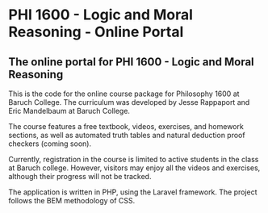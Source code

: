 <h1>PHI 1600 - Logic and Moral Reasoning - Online Portal</h2>

<h2>The online portal for PHI 1600 - Logic and Moral Reasoning</h2>

This is the code for the online course package for Philosophy 1600 at Baruch College. The curriculum was developed by Jesse Rappaport and Eric Mandelbaum at Baruch College.

The course features a free textbook, videos, exercises, and homework sections, as well as automated truth tables and natural deduction proof checkers (coming soon).

Currently, registration in the course is limited to active students in the class at Baruch college. However, visitors may enjoy all the videos and exercises, although their progress will not be tracked.

The application is written in PHP, using the Laravel framework. The project follows the BEM methodology of CSS.
